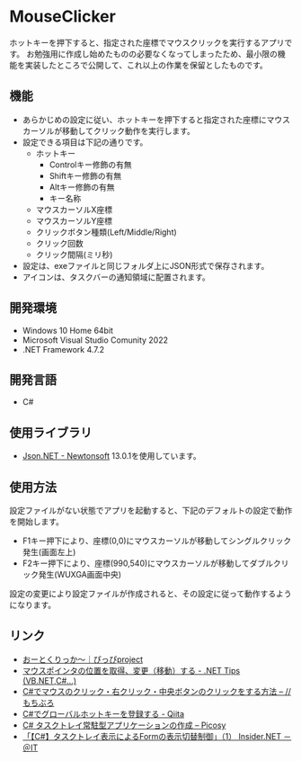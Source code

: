 
# MouseClicker

ホットキーを押下すると、指定された座標でマウスクリックを実行するアプリです。
お勉強用に作成し始めたものの必要なくなってしまったため、最小限の機能を実装したところで公開して、これ以上の作業を保留としたものです。

## 機能

- あらかじめの設定に従い、ホットキーを押下すると指定された座標にマウスカーソルが移動してクリック動作を実行します。
- 設定できる項目は下記の通りです。
  - ホットキー
    - Controlキー修飾の有無
    - Shiftキー修飾の有無
    - Altキー修飾の有無
    - キー名称
  - マウスカーソルX座標
  - マウスカーソルY座標
  - クリックボタン種類(Left/Middle/Right)
  - クリック回数
  - クリック間隔(ミリ秒)
- 設定は、exeファイルと同じフォルダ上にJSON形式で保存されます。
- アイコンは、タスクバーの通知領域に配置されます。

## 開発環境

- Windows 10 Home 64bit
- Microsoft Visual Studio Comunity 2022
- .NET Framework 4.7.2

## 開発言語

- C#

## 使用ライブラリ

- [Json.NET - Newtonsoft](https://www.newtonsoft.com/json) 13.0.1を使用しています。

## 使用方法

設定ファイルがない状態でアプリを起動すると、下記のデフォルトの設定で動作を開始します。

- F1キー押下により、座標(0,0)にマウスカーソルが移動してシングルクリック発生(画面左上)
- F2キー押下により、座標(990,540)にマウスカーソルが移動してダブルクリック発生(WUXGA画面中央)

設定の変更により設定ファイルが作成されると、その設定に従って動作するようになります。

## リンク

- [おーとくりっか～｜ぴっぴproject](https://pippi-pro.com/autoclicker)
- [マウスポインタの位置を取得、変更（移動）する - .NET Tips (VB.NET,C#...)](https://dobon.net/vb/dotnet/system/cursorposition.html)
- [C#でマウスのクリック・右クリック・中央ボタンのクリックをする方法 – // もちぶろ](https://slash-mochi.net/blog/2020/04/09/post-3354/)
- [C#でグローバルホットキーを登録する - Qiita](https://qiita.com/r_nabu/items/316d63053bdd140016eb)
- [C# タスクトレイ常駐型アプリケーションの作成 – Picosy](https://picosy.jp/wp/c-sharp-make-tasktray-app/)
- [「【C#】タスクトレイ表示によるFormの表示切替制御」（1） Insider.NET － ＠IT](https://atmarkit.itmedia.co.jp/bbs/phpBB/viewtopic.php?topic=21135&forum=7)
